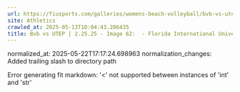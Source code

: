 ```yaml
---
url: https://fiusports.com/galleries/womens-beach-volleyball/bvb-vs-utep-2-25-25/image-62/356/62742/
site: Athletics
crawled_at: 2025-05-13T10:04:43.206435
title: Bvb vs UTEP | 2.25.25 - Image 62:  - Florida International University
---
```

normalized_at: 2025-05-22T17:17:24.698963
normalization_changes: Added trailing slash to directory path

Error generating fit markdown: '<' not supported between instances of 'int' and 'str'